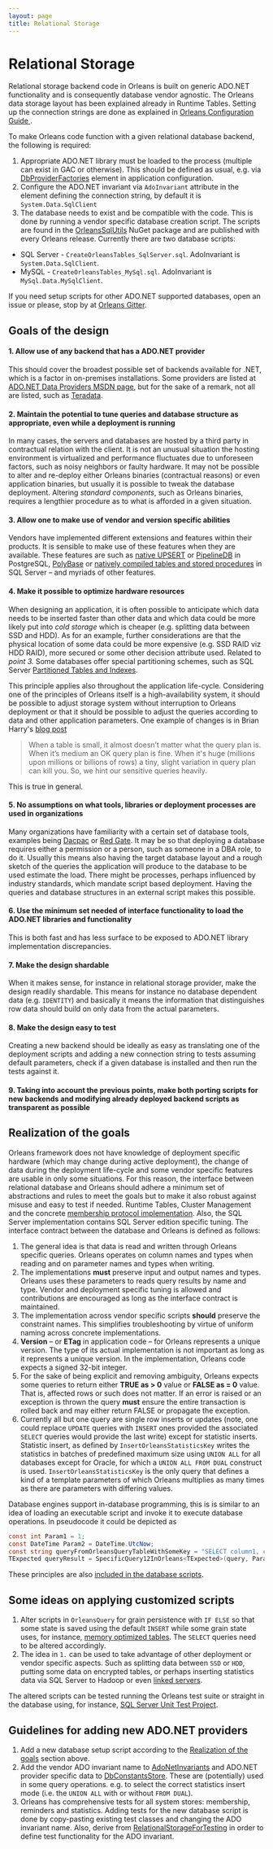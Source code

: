 ```yaml
---
layout: page
title: Relational Storage
---
```


# Relational Storage

Relational storage backend code in Orleans is built on generic ADO.NET functionality and is consequently database vendor agnostic.
The Orleans data storage layout has been explained already in Runtime Tables.
Setting up the connection strings are done as explained in [Orleans Configuration Guide ](../../clusters_and_clients/configuration_guide/index.md).

To make Orleans code function with a given relational database backend, the following is required:

1. Appropriate ADO.NET library must be loaded to the process (multiple can exist in GAC or otherwise). This should be defined as usual, e.g. via [DbProviderFactories](https://docs.microsoft.com/en-us/dotnet/framework/data/adonet/obtaining-a-dbproviderfactory) element in application configuration.
2. Configure the ADO.NET invariant via ``AdoInvariant`` attribute in the element defining the connection string, by default it is `System.Data.SqlClient`
3. The database needs to exist and be compatible with the code. This is done by running a vendor specific database creation script. The scripts are found in the [OrleansSqlUtils](https://www.nuget.org/packages/Microsoft.Orleans.OrleansSqlUtils) NuGet package and are published with every Orleans release. Currently there are two database scripts:
* SQL Server - `CreateOrleansTables_SqlServer.sql`. AdoInvariant is ``System.Data.SqlClient``.
* MySQL - `CreateOrleansTables_MySql.sql`. AdoInvariant is ``MySql.Data.MySqlClient``.

If you need setup scripts for other ADO.NET supported databases, open an issue or please, stop by at [Orleans Gitter](https://gitter.im/dotnet/orleans?utm_source=badge&utm_medium=badge&utm_campaign=pr-badge).

## Goals of the design

#### 1. **Allow use of any backend that has a ADO.NET provider**
This should cover the broadest possible set of backends available for .NET, which is a factor in on-premises installations. Some providers are listed at [ADO.NET Data Providers MSDN page](https://docs.microsoft.com/en-us/dotnet/framework/data/adonet/ado-net-overview),
but for the sake of a remark, not all are listed, such as [Teradata](https://downloads.teradata.com/download/connectivity/net-data-provider-for-teradata).

#### 2. **Maintain the potential to tune queries and database structure as appropriate, even while a deployment is running**
In many cases, the servers and databases are hosted by a third party in contractual relation with the client. It is not an unusual
situation the hosting environment is virtualized and performance fluctuates due to unforeseen factors, such as noisy neighbors or faulty hardware. It may
not be possible to alter and re-deploy either Orleans binaries (contractual reasons) or even application binaries, but usually it is possible to tweak the
database deployment. Altering *standard components*, such as Orleans binaries, requires a lengthier procedure as to what is afforded in a given situation.

#### 3. **Allow one to make use of vendor and version specific abilities**
Vendors have implemented different extensions and features within their products. It is sensible to make use of these features when they are available.
These features are such as [native UPSERT](https://www.postgresql.org/about/news/1636/) or [PipelineDB](https://www.pipelinedb.com/) in PostgreSQL,
[PolyBase](https://docs.microsoft.com/en-us/sql/relational-databases/polybase/get-started-with-polybase) or [natively compiled tables and stored procedures](https://docs.microsoft.com/en-us/sql/relational-databases/in-memory-oltp/native-compilation-of-tables-and-stored-procedures) in SQL Server
&ndash; and myriads of other features.

#### 4. **Make it possible to optimize hardware resources**
When designing an application, it is often possible to anticipate which data needs to be inserted faster than other data and
which data could be more likely put into *cold storage* which is cheaper (e.g. splitting data between SSD and HDD). As for an example,
further considerations are that the physical location of some data could be more expensive (e.g. SSD RAID viz HDD RAID), more secured
or some other decision attribute used. Related to *point 3.* Some databases offer special partitioning schemes, such as SQL Server [Partitioned Tables and Indexes](https://docs.microsoft.com/en-us/sql/relational-databases/partitions/partitioned-tables-and-indexes).

This principle applies also throughout the application life-cycle. Considering one of the principles of Orleans itself is a high-availability system,
it should be possible to adjust storage system without interruption to Orleans deployment or that it should be possible to adjust the queries according
to data and other application parameters. One example of changes is in Brian Harry's [blog post](https://blogs.msdn.microsoft.com/bharry/2016/02/06/a-bit-more-on-the-feb-3-and-4-incidents/)
> When a table is small, it almost doesn’t matter what the query plan is. When it’s medium an OK query plan is fine. When it's huge (millions upon millions or billions of rows) a tiny, slight variation in query plan can kill you. So, we hint our sensitive queries heavily.

This is true in general.

#### 5. **No assumptions on what tools, libraries or deployment processes are used in organizations**
Many organizations have familiarity with a certain set of database tools, examples being [Dacpac](https://docs.microsoft.com/en-us/sql/relational-databases/data-tier-applications/data-tier-applications)
or [Red Gate](https://www.red-gate.com/). It may be so that deploying a database requires either a permission or a person, such as someone
in a DBA role, to do it. Usually this means also having the target database layout and a rough sketch of the queries the application will
produce to the database to be used estimate the load. There might be processes, perhaps influenced by industry standards, which mandate script based deployment.
Having the queries and database structures in an external script makes this possible.

#### 6. **Use the minimum set needed of interface functionality to load the ADO.NET libraries and functionality**
This is both fast and has less surface to be exposed to ADO.NET library implementation discrepancies.

#### 7. **Make the design shardable**
When it makes sense, for instance in relational storage provider, make the design readily shardable. This means for instance no database dependent
data (e.g. `IDENTITY`) and basically it means the information that distinguishes row data should build on only data from the actual parameters.

#### 8. **Make the design easy to test**
Creating a new backend should be ideally as easy as translating one of the deployment scripts and adding a new connection string to tests assuming default
parameters, check if a given database is installed and then run the tests against it.

#### 9. **Taking into account the previous points, make both porting scripts for new backends and modifying already deployed backend scripts as transparent as possible**

## Realization of the goals

Orleans framework does not have knowledge of deployment specific hardware (which may change during active deployment), the change of data during the deployment life-cycle and some vendor specific features are usable in only some situations. For this reason, the interface between relational database and Orleans should adhere a minimum set of abstractions and rules to meet the goals but to make it also robust against misuse and easy to test if needed.
Runtime Tables, Cluster Management and the concrete [membership protocol implementation](https://github.com/dotnet/orleans/blob/master/src/Orleans/SystemTargetInterfaces/IMembershipTable.cs). Also, the SQL Server implementation contains SQL Server edition specific tuning.
The interface contract between the database and Orleans is defined as follows:

1. The general idea is that data is read and written through Orleans specific queries.
   Orleans operates on column names and types when reading and on parameter names and types when writing.
2. The implementations **must** preserve input and output names and types. Orleans uses these parameters to reads query results by name and type.
   Vendor and deployment specific tuning is allowed and contributions are encouraged as long as the interface contract is maintained.	 
3. The implementation across vendor specific scripts **should** preserve the constraint names.
   This simplifies troubleshooting by virtue of uniform naming across concrete implementations.
4. **Version** &ndash; or **ETag** in application code &ndash; for Orleans represents a unique version.
   The type of its actual implementation is not important as long as it represents a unique version. In the implementation, Orleans code expects a signed 32-bit integer.
5. For the sake of being explicit and removing ambiguity, Orleans expects some queries to return either **TRUE as > 0** value
   or **FALSE as = 0** value. That is, affected rows or such does not matter. If an error is raised or an exception is thrown
   the query **must** ensure the entire transaction is rolled back and may either return FALSE or propagate the exception.
6. Currently all but one query are single row inserts or updates (note, one could replace ``UPDATE`` queries with ``INSERT`` ones provided the associated
   ``SELECT`` queries would provide the last write) except for statistic inserts. Statistic insert, as defined by ``InsertOrleansStatisticsKey`` writes the statistics in batches of predefined maximum size using ``UNION ALL`` for all databases except for Oracle, for which a ``UNION ALL FROM DUAL`` construct is used. ``InsertOrleansStatisticsKey`` is the only query that defines a kind of a template parameters of which Orleans multiplies as many times as there are parameters with differing values.

Database engines support in-database programming, this is is similar to an idea of loading an executable script and invoke it to execute database operations. In pseudocode it could be depicted as

```csharp
const int Param1 = 1;
const DateTime Param2 = DateTime.UtcNow;
const string queryFromOrleansQueryTableWithSomeKey = "SELECT column1, column2 FROM <some Orleans table> where column1 = @param1 AND column2 = @param2;";
TExpected queryResult = SpecificQuery12InOrleans<TExpected>(query, Param1, Param2);
```

These principles are also [included in the database scripts](https://github.com/dotnet/orleans/blob/master/src/OrleansSQLUtils/).

## Some ideas on applying customized scripts

1. Alter scripts in `OrleansQuery` for grain persistence with `IF ELSE`
   so that some state is saved using the default `INSERT` while some grain state uses, for instance, [memory optimized tables](https://docs.microsoft.com/en-us/sql/relational-databases/in-memory-oltp/memory-optimized-tables).
   The `SELECT` queries need to be altered accordingly.
2. The idea in `1.` can be used to take advantage of other deployment or vendor specific aspects. Such as splitting data between `SSD` or `HDD`, putting some data on encrypted tables,
   or perhaps inserting statistics data via SQL Server to Hadoop or even [linked servers](https://docs.microsoft.com/en-us/sql/relational-databases/linked-servers/linked-servers-database-engine).

The altered scripts can be tested running the Orleans test suite or straight in the database using, for instance, [SQL Server Unit Test Project](https://msdn.microsoft.com/en-us/library/jj851212.aspx).

## Guidelines for adding new ADO.NET providers

1. Add a new database setup script according to the [Realization of the goals](#realization-of-the-goals) section above.
2. Add the vendor ADO invariant name to [AdoNetInvariants](https://github.com/dotnet/orleans/blob/master/src/AdoNet/Shared/Storage/AdoNetInvariants.cs#L34) and ADO.NET provider specific data to [DbConstantsStore](https://github.com/dotnet/orleans/blob/master/src/AdoNet/Shared/Storage/DbConstantsStore.cs). These are (potentially) used in some query operations. e.g. to select the correct statistics insert mode (i.e. the ``UNION ALL`` with or without ``FROM DUAL``).
3. Orleans has comprehensive tests for all system stores: membership, reminders and statistics. Adding tests for the new database script is done by copy-pasting existing test classes and changing the ADO invariant name. Also, derive from [RelationalStorageForTesting](https://github.com/dotnet/orleans/blob/master/test/Extensions/TesterAdoNet/RelationalUtilities/RelationalStorageForTesting.cs) in order to define test functionality for the ADO invariant.
